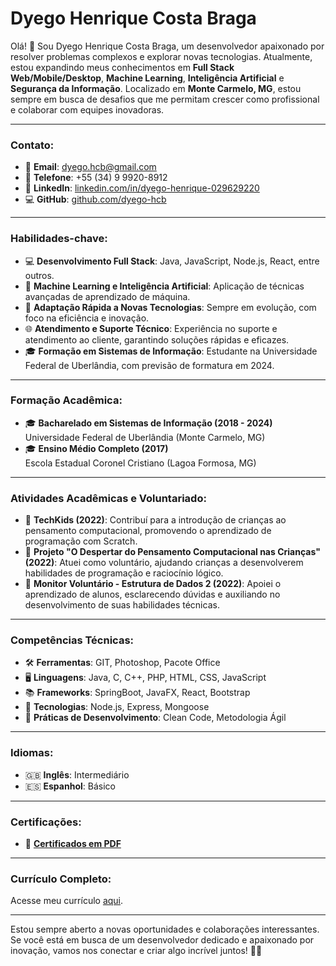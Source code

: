 # Dyego Henrique Costa Braga

Olá! 👋 Sou Dyego Henrique Costa Braga, um desenvolvedor apaixonado por resolver problemas complexos e explorar novas tecnologias. Atualmente, estou expandindo meus conhecimentos em **Full Stack Web/Mobile/Desktop**, **Machine Learning**, **Inteligência Artificial** e **Segurança da Informação**. Localizado em **Monte Carmelo, MG**, estou sempre em busca de desafios que me permitam crescer como profissional e colaborar com equipes inovadoras.

---

### **Contato:**

- 📧 **Email**: [dyego.hcb@gmail.com](mailto:dyego.hcb@gmail.com)
- 📱 **Telefone**: +55 (34) 9 9920-8912
- 🔗 **LinkedIn**: [linkedin.com/in/dyego-henrique-029629220](https://linkedin.com/in/dyego-henrique-029629220)
- 💻 **GitHub**: [github.com/dyego-hcb](https://github.com/dyego-hcb)

---

### **Habilidades-chave:**

- 💻 **Desenvolvimento Full Stack**: Java, JavaScript, Node.js, React, entre outros.
- 🚀 **Machine Learning e Inteligência Artificial**: Aplicação de técnicas avançadas de aprendizado de máquina.
- 🔄 **Adaptação Rápida a Novas Tecnologias**: Sempre em evolução, com foco na eficiência e inovação.
- 🌐 **Atendimento e Suporte Técnico**: Experiência no suporte e atendimento ao cliente, garantindo soluções rápidas e eficazes.
- 🎓 **Formação em Sistemas de Informação**: Estudante na Universidade Federal de Uberlândia, com previsão de formatura em 2024.

---

### **Formação Acadêmica:**

- 🎓 **Bacharelado em Sistemas de Informação (2018 - 2024)**  
  Universidade Federal de Uberlândia (Monte Carmelo, MG)
- 🎓 **Ensino Médio Completo (2017)**  
  Escola Estadual Coronel Cristiano (Lagoa Formosa, MG)

---

### **Atividades Acadêmicas e Voluntariado:**

- 🤝 **TechKids (2022)**: Contribuí para a introdução de crianças ao pensamento computacional, promovendo o aprendizado de programação com Scratch.
- 🤝 **Projeto "O Despertar do Pensamento Computacional nas Crianças" (2022)**: Atuei como voluntário, ajudando crianças a desenvolverem habilidades de programação e raciocínio lógico.
- 🤝 **Monitor Voluntário - Estrutura de Dados 2 (2022)**: Apoiei o aprendizado de alunos, esclarecendo dúvidas e auxiliando no desenvolvimento de suas habilidades técnicas.

---

### **Competências Técnicas:**

- 🛠️ **Ferramentas**: GIT, Photoshop, Pacote Office
- 🖥️ **Linguagens**: Java, C, C++, PHP, HTML, CSS, JavaScript
- 📚 **Frameworks**: SpringBoot, JavaFX, React, Bootstrap
- 🚀 **Tecnologias**: Node.js, Express, Mongoose
- 🧹 **Práticas de Desenvolvimento**: Clean Code, Metodologia Ágil

---

### **Idiomas:**

- 🇬🇧 **Inglês**: Intermediário
- 🇪🇸 **Espanhol**: Básico

---

### **Certificações:**

- 📜 **[Certificados em PDF](https://drive.google.com/drive/u/1/folders/1FRAVPFIMOKAP_1iuCqRkJ8mFHK73uw24)**

---

### **Currículo Completo:**

Acesse meu currículo [aqui](https://drive.google.com/drive/u/1/folders/1zzqI94uNpA2IU0JEbEmbaMd3CNc0rw3w).

---

Estou sempre aberto a novas oportunidades e colaborações interessantes. Se você está em busca de um desenvolvedor dedicado e apaixonado por inovação, vamos nos conectar e criar algo incrível juntos! 🚀✨
